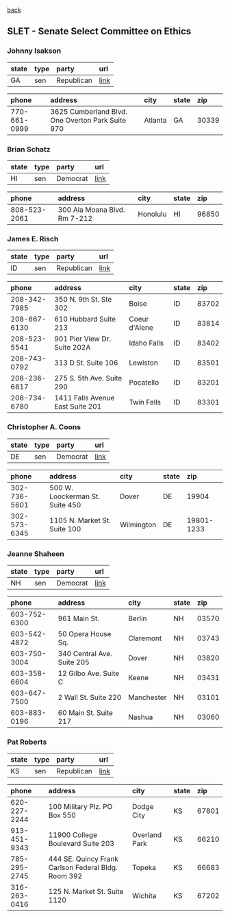 [back](index.md)

## SLET - Senate Select Committee on Ethics




### Johnny Isakson

| state | type | party | url |
|:----- |:---- |:----- |:--- |
| GA | sen | Republican | [link](https://www.isakson.senate.gov) |

| phone | address | city | state | zip |
|:----- |:------- |:---- |:----- |:--- |
| 770-661-0999 | 3625 Cumberland Blvd. One Overton Park Suite 970 | Atlanta | GA | 30339 |


### Brian Schatz

| state | type | party | url |
|:----- |:---- |:----- |:--- |
| HI | sen | Democrat | [link](https://www.schatz.senate.gov) |

| phone | address | city | state | zip |
|:----- |:------- |:---- |:----- |:--- |
| 808-523-2061 | 300 Ala Moana Blvd.  Rm 7-212 | Honolulu | HI | 96850 |


### James E. Risch

| state | type | party | url |
|:----- |:---- |:----- |:--- |
| ID | sen | Republican | [link](https://www.risch.senate.gov) |

| phone | address | city | state | zip |
|:----- |:------- |:---- |:----- |:--- |
| 208-342-7985 | 350 N. 9th St.  Ste 302 | Boise | ID | 83702 |
| 208-667-6130 | 610 Hubbard  Suite 213 | Coeur d'Alene | ID | 83814 |
| 208-523-5541 | 901 Pier View Dr.  Suite 202A | Idaho Falls | ID | 83402 |
| 208-743-0792 | 313 D St.  Suite 106 | Lewiston | ID | 83501 |
| 208-236-6817 | 275 S. 5th Ave.  Suite 290 | Pocatello | ID | 83201 |
| 208-734-6780 | 1411 Falls Avenue East  Suite 201 | Twin Falls | ID | 83301 |


### Christopher A. Coons

| state | type | party | url |
|:----- |:---- |:----- |:--- |
| DE | sen | Democrat | [link](https://www.coons.senate.gov) |

| phone | address | city | state | zip |
|:----- |:------- |:---- |:----- |:--- |
| 302-736-5601 | 500 W. Loockerman St.  Suite 450 | Dover | DE | 19904 |
| 302-573-6345 | 1105 N. Market St.  Suite 100 | Wilmington | DE | 19801-1233 |


### Jeanne Shaheen

| state | type | party | url |
|:----- |:---- |:----- |:--- |
| NH | sen | Democrat | [link](https://www.shaheen.senate.gov) |

| phone | address | city | state | zip |
|:----- |:------- |:---- |:----- |:--- |
| 603-752-6300 | 961 Main St.   | Berlin | NH | 03570 |
| 603-542-4872 | 50 Opera House Sq.   | Claremont | NH | 03743 |
| 603-750-3004 | 340 Central Ave.  Suite 205 | Dover | NH | 03820 |
| 603-358-6604 | 12 Gilbo Ave.  Suite C | Keene | NH | 03431 |
| 603-647-7500 | 2 Wall St.  Suite 220 | Manchester | NH | 03101 |
| 603-883-0196 | 60 Main St.  Suite 217 | Nashua | NH | 03060 |


### Pat Roberts

| state | type | party | url |
|:----- |:---- |:----- |:--- |
| KS | sen | Republican | [link](https://www.roberts.senate.gov) |

| phone | address | city | state | zip |
|:----- |:------- |:---- |:----- |:--- |
| 620-227-2244 | 100 Military Plz.  PO Box 550 | Dodge City | KS | 67801 |
| 913-451-9343 | 11900 College Boulevard  Suite 203 | Overland Park | KS | 66210 |
| 785-295-2745 | 444 SE. Quincy Frank Carlson Federal Bldg. Room 392 | Topeka | KS | 66683 |
| 316-263-0416 | 125 N. Market St.  Suite 1120 | Wichita | KS | 67202 |


